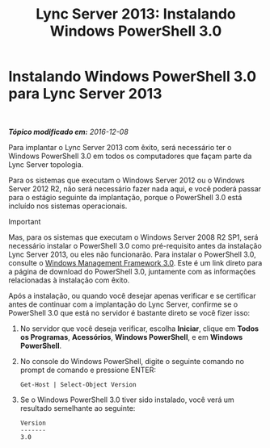 ﻿---
title: 'Lync Server 2013: Instalando Windows PowerShell 3.0'
TOCTitle: Instalando Windows PowerShell 3.0
ms:assetid: d87bf21e-0a43-41cb-8fdc-626cedec8538
ms:mtpsurl: https://technet.microsoft.com/pt-br/library/JJ205328(v=OCS.15)
ms:contentKeyID: 49308285
ms.date: 12/10/2016
mtps_version: v=OCS.15
ms.translationtype: HT
---

# Instalando Windows PowerShell 3.0 para Lync Server 2013

 

_**Tópico modificado em:** 2016-12-08_

Para implantar o Lync Server 2013 com êxito, será necessário ter o Windows PowerShell 3.0 em todos os computadores que façam parte da Lync Server topologia.

Para os sistemas que executam o Windows Server 2012 ou o Windows Server 2012 R2, não será necessário fazer nada aqui, e você poderá passar para o estágio seguinte da implantação, porque o PowerShell 3.0 está incluído nos sistemas operacionais.

> [!important]  
> Mas, para os sistemas que executam o Windows Server 2008 R2 SP1, será necessário instalar o PowerShell 3.0 como pré-requisito antes da instalação Lync Server 2013, ou eles não funcionarão. Para instalar o PowerShell 3.0, consulte o <a href="http://go.microsoft.com/fwlink/p/?linkid=329800">Windows Management Framework 3.0</a>. Este é um link direto para a página de download do PowerShell 3.0, juntamente com as informações relacionadas à instalação com êxito.

Após a instalação, ou quando você desejar apenas verificar e se certificar antes de continuar com a implantação do Lync Server, confirme se o PowerShell 3.0 que está no servidor é bastante direto se você fizer isso:

1.  No servidor que você deseja verificar, escolha **Iniciar**, clique em **Todos os Programas**, **Acessórios**, **Windows PowerShell**, e em **Windows PowerShell**.

2.  No console do Windows PowerShell, digite o seguinte comando no prompt de comando e pressione ENTER:
    
        Get-Host | Select-Object Version

3.  Se o Windows PowerShell 3.0 tiver sido instalado, você verá um resultado semelhante ao seguinte:
    
        Version
        -------
        3.0

